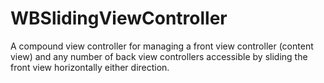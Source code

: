 WBSlidingViewController
=======================

A compound view controller for managing a front view controller (content view) and any number of back view controllers accessible by sliding the front view horizontally either direction.
